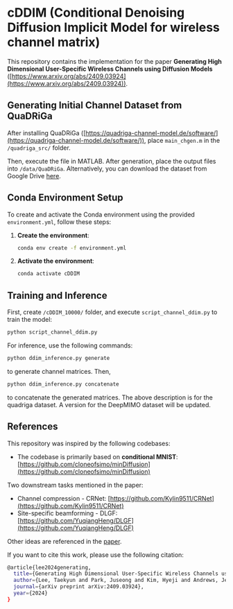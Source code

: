 # cDDIM (Conditional Denoising Diffusion Implicit Model for wireless channel matrix)

This repository contains the implementation for the paper **Generating High Dimensional User-Specific Wireless Channels using Diffusion Models** ([https://www.arxiv.org/abs/2409.03924](https://www.arxiv.org/abs/2409.03924)).

## Generating Initial Channel Dataset from QuaDRiGa

After installing QuaDRiGa ([https://quadriga-channel-model.de/software/](https://quadriga-channel-model.de/software/)), 
place `main_chgen.m` in the `/quadriga_src/` folder.

Then, execute the file in MATLAB. After generation, place the output files into `/data/QuaDRiGa`. Alternatively, you can download the dataset from Google Drive [here](https://drive.google.com/file/d/17ho6jTsPh6HD4IkkYSlB9WM9JXF4xwII/view?usp=drive_link).

## Conda Environment Setup

To create and activate the Conda environment using the provided `environment.yml`, follow these steps:

1. **Create the environment**:

   ```bash
   conda env create -f environment.yml
   ```
   
2. **Activate the environment**:

   ```bash
   conda activate cDDIM
   ```
   
## Training and Inference

First, create `/cDDIM_10000/` folder, and execute `script_channel_ddim.py` to train the model:

```bash
python script_channel_ddim.py
```

For inference, use the following commands:

```bash
python ddim_inference.py generate
```
to generate channel matrices. Then,
```bash
python ddim_inference.py concatenate
```
to concatenate the generated matrices. 
The above description is for the quadriga dataset. A version for the DeepMIMO dataset will be updated.

## References

This repository was inspired by the following codebases:

- The codebase is primarily based on **conditional MNIST**: [https://github.com/cloneofsimo/minDiffusion](https://github.com/cloneofsimo/minDiffusion)
  
Two downstream tasks mentioned in the paper:

- Channel compression - CRNet: [https://github.com/Kylin9511/CRNet](https://github.com/Kylin9511/CRNet)
- Site-specific beamforming - DLGF: [https://github.com/YuqiangHeng/DLGF](https://github.com/YuqiangHeng/DLGF)

Other ideas are referenced in the [paper](https://www.arxiv.org/abs/2409.03924).

If you want to cite this work, please use the following citation:
```bash
@article{lee2024generating,
  title={Generating High Dimensional User-Specific Wireless Channels using Diffusion Models},
  author={Lee, Taekyun and Park, Juseong and Kim, Hyeji and Andrews, Jeffrey G},
  journal={arXiv preprint arXiv:2409.03924},
  year={2024}
}
```
